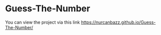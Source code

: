 # Guess-The-Number
You can view the project via this link https://nurcanbazz.github.io/Guess-The-Number/

